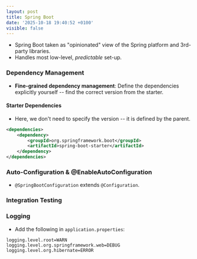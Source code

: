 ```yaml
---
layout: post
title: Spring Boot
date: '2025-10-18 19:40:52 +0100'
visible: false
---
```


- Spring Boot taken as "opinionated" view of the Spring platform and 3rd-party
libraries.
- Handles most low-level, *predictable*  set-up.

### Dependency Management

- **Fine-grained dependency management**: Define the dependencies explicitly
yourself -- find the correct version from the starter.

#### Starter Dependencies

- Here, we don't need to specify the version -- it is defined by the parent.

```xml
<dependencies>
    <dependency>
        <groupId>org.springframework.boot</groupId>
        <artifactId>spring-boot-starter</artifactId>
    </dependency>
</dependencies>
```

### Auto-Configuration & @EnableAutoConfiguration

- `@SpringBootConfiguration` extends `@Configuration`.

### Integration Testing

### Logging

- Add the following in `application.properties`:

```
logging.level.root=WARN
logging.level.org.springframework.web=DEBUG
logging.level.org.hibernate=ERROR
```